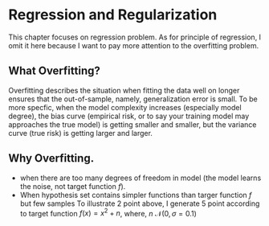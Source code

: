 # Regression and Regularization

This chapter focuses on regression problem. As for principle of regression, I omit it here because I 
want to pay more attention to the overfitting problem.

## What Overfitting?

Overfitting describes the situation when fitting the data well on longer ensures that the out-of-sample, namely,
generalization error is small. To be more specfic, when the model complexity increases (especially model degree),
the bias curve (empirical risk, or to say your training model may approaches the true model) is getting smaller and
smaller, but the variance curve (true risk) is getting larger and larger.

## Why Overfitting.
* when there are too many degrees of freedom in model (the model learns the noise, not target function $f$).
* When hypothesis set contains simpler functions than targer function $f$ but few samples
To illustrate 2 point above, I generate 5 point according to target function $f(x) = x^{2} + n$, where, 
$n ~ \mathcal{N} (0, \sigma = 0.1)$
